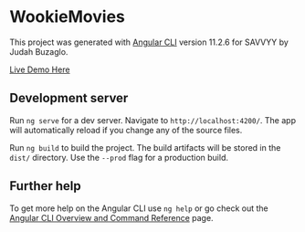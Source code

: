 # WookieMovies

This project was generated with [Angular CLI](https://github.com/angular/angular-cli) version 11.2.6 for SAVVYY by Judah Buzaglo.

[Live Demo Here](https://nervous-liskov-452f78.netlify.app/)

## Development server

Run `ng serve` for a dev server. Navigate to `http://localhost:4200/`. The app will automatically reload if you change any of the source files.

Run `ng build` to build the project. The build artifacts will be stored in the `dist/` directory. Use the `--prod` flag for a production build.

## Further help

To get more help on the Angular CLI use `ng help` or go check out the [Angular CLI Overview and Command Reference](https://angular.io/cli) page.
